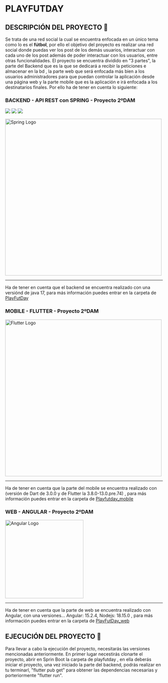 # PLAYFUTDAY




## **DESCRIPCIÓN DEL PROYECTO** :speech_balloon:
Se trata de una red social la cual se encuentra enfocada en un único tema como lo es el **fútbol**, por ello el objetivo del proyecto es realizar una red social donde puedas ver los post de los demás usuarios, interactuar con cada uno de los post además de poder interactuar con los usuarios, entre otras funcionalidades.
El proyecto se encuentra dividido en "3 partes", la parte del Backend que es la que se dedicará a recibir la peticiones e almacenar en la bd , la parte web que será enfocada más bien a los usuarios administradores para que puedan controlar la aplicación desde una página web y la parte mobile que es la aplicación e irá enfocada a los destinatarios finales.
Por ello ha de tener en cuenta lo siguiente:

### BACKEND - API REST con SPRING - Proyecto 2ºDAM

<img src="https://img.shields.io/badge/Spring--Framework-5.7-green"/> <img src="https://img.shields.io/badge/Apache--Maven-3.8.6-blue"/> <img src="https://img.shields.io/badge/Java-17.0-brightgreen"/>

 <img src="https://niixer.com/wp-content/uploads/2020/11/spring-boot.png" width="500" alt="Spring Logo"/>
 
___
Ha de tener en cuenta que el backend se encuentra realizado con una versiónd de java 17, para más información puedes entrar en la carpeta de [PlayFutDay](https://github.com/MaylorSr/PDMA_PlayFutDay/tree/main/playfutday)

### MOBILE - FLUTTER - Proyecto 2ºDAM

<img src="https://docs.flutter.dev/assets/images/shared/brand/flutter/logo/flutter-lockup.png" width="500" alt="Flutter Logo"/>

___
Ha de tener en cuenta que la parte del mobile se encuentra realizado con (versión de Dart de 3.0.0 y de Flutter la 3.8.0-13.0.pre.74) , para más información puedes entrar en la carpeta de [Playfutday_mobile](https://github.com/MaylorSr/PDMA_PlayFutDay/tree/main/playfutday_mobile)

### WEB - ANGULAR - Proyecto 2ºDAM

<img src="https://user-images.githubusercontent.com/93126452/228478221-9fdd0b24-7755-4506-99cb-278dd1a4ee36.png" width="250" alt="Angular Logo"/>

___
Ha de tener en cuenta que la parte de web se encuentra realizado con Angular, con una versiones... Angular: 15.2.4, Nodejs: 18.15.0 , para más información puedes entrar en la carpeta de [PlayFutDay_web](https://github.com/MaylorSr/PDMA_PlayFutDay/tree/main/playfutday_web) <br>


## **EJECUCIÓN DEL PROYECTO** :speech_balloon:
Para llevar a cabo la ejecución del proyecto, necesitarás las versiones mencionadas anteriormente. En primer lugar necestirás clonarte el proyecto, abrir en Sprin Boot la carpeta de playfutday , en ella deberás iniciar el proyecto, una vez iniciado la parte del backend, podrás realizar en tu terminarl, "flutter pub get" para obtener las dependencias necesarias y porteriormente "flutter run".

